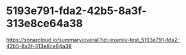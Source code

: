 # 5193e791-fda2-42b5-8a3f-313e8ce64a38
https://sonarcloud.io/summary/overall?id=examly-test_5193e791-fda2-42b5-8a3f-313e8ce64a38
